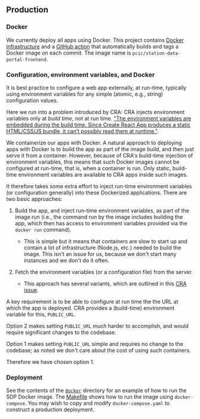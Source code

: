 ## Production

### Docker

We currently deploy all apps using Docker. 
This project contains [Docker infrastructure](docker) and a 
[GitHub action](.github/workflows/docker-publish.yml) that automatically 
builds and tags a Docker image on each commit. The image name is
`pcic/station-data-portal-frontend`.

### Configuration, environment variables, and Docker

It is best practice to configure a web app externally, at run-time, typically using environment variables for any
simple (atomic, e.g., string) configuration values.

Here we run into a problem introduced by CRA:
CRA injects environment variables only at _build time_, not at run time.
["The environment variables are embedded during the build time. Since Create React App produces a static
HTML/CSS/JS bundle, it can’t possibly read them at runtime."](https://facebook.github.io/create-react-app/docs/adding-custom-environment-variables).

We containerize our apps with Docker. A natural approach to deploying apps with Docker is to build the app as
part of the image build, and then just serve it from a container. However, because of CRA's build-time injection
of environment variables, this means that such Docker images cannot be configured at run-time, that is, when
a container is run. Only static, build-time environment variables are available to CRA apps inside such images.

It therefore takes some extra effort to inject run-time environment variables (or configuration generally) into
these Dockerized applications. There are two basic approaches:

1. Build the app, and inject run-time environment variables, as part of the image run (i.e., the command run
   by the image includes building the app, which then has access to environment variables provided via the `docker run`
   command).
    * This is simple but it means that containers are slow to start up and contain a lot of infrastructure
      (Node.js, etc.) needed to build the image. This isn't an issue for us, because we don't start many instances and
      we don't do it often.

2. Fetch the environment variables (or a configuration file) from the server.
    * This approach has several variants, which are outlined in this
      [CRA issue](https://github.com/facebook/create-react-app/issues/2353).

A key requirement is to be able to configure at run time the the URL at which the app is deployed.
CRA provides a (build-time) environment variable for this, `PUBLIC_URL`.

Option 2 makes setting `PUBLIC_URL` _much_ harder to accomplish, and would require significant changes to the
codebase.

Option 1 makes setting `PUBLIC_URL` simple and requires no change to the codebase;
as noted we don't care about the cost of using such containers.

Therefore we have chosen option 1.

### Deployment

See the contents of the [`docker`](docker) directory for an example of how
to run the SDP Docker image. The [Makefile](Makefile) shows how to run the
image using `docker-compose`. You may wish to copy and modify
`docker-compose.yaml` to construct a production deployment.
